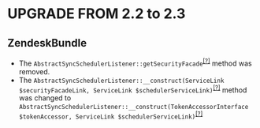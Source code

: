 UPGRADE FROM 2.2 to 2.3
========================

ZendeskBundle
-------------
* The `AbstractSyncSchedulerListener::getSecurityFacade`<sup>[[?]](https://github.com/oroinc/OroCRMZendeskBundle/tree/2.2.0/EventListener/Doctrine/AbstractSyncSchedulerListener.php#L184 "Oro\Bundle\ZendeskBundle\EventListener\Doctrine\AbstractSyncSchedulerListener::getSecurityFacade")</sup> method was removed.
* The `AbstractSyncSchedulerListener::__construct(ServiceLink $securityFacadeLink, ServiceLink $schedulerServiceLink)`<sup>[[?]](https://github.com/oroinc/OroCRMZendeskBundle/tree/2.2.0/EventListener/Doctrine/AbstractSyncSchedulerListener.php#L45 "Oro\Bundle\ZendeskBundle\EventListener\Doctrine\AbstractSyncSchedulerListener")</sup> method was changed to `AbstractSyncSchedulerListener::__construct(TokenAccessorInterface $tokenAccessor, ServiceLink $schedulerServiceLink)`<sup>[[?]](https://github.com/oroinc/OroCRMZendeskBundle/tree/2.3.0/EventListener/Doctrine/AbstractSyncSchedulerListener.php#L36 "Oro\Bundle\ZendeskBundle\EventListener\Doctrine\AbstractSyncSchedulerListener")</sup>

